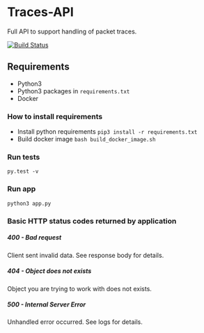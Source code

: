 # Traces-API

Full API to support handling of packet traces. 

[![Build Status](https://travis-ci.org/Trace-Share/Trace-API.svg?branch=master)](https://travis-ci.org/Trace-Share/Trace-API)


## Requirements
* Python3
* Python3 packages in `requirements.txt`
* Docker

### How to install requirements
* Install python requirements `pip3 install -r requirements.txt`
* Build docker image `bash build_docker_image.sh`

### Run tests
```
py.test -v
```

### Run app
```
python3 app.py
```

### Basic HTTP status codes returned by application

##### 400 - Bad request
Client sent invalid data. See response body for details.

##### 404 - Object does not exists
Object you are trying to work with does not exists.

##### 500 - Internal Server Error
Unhandled error occurred. See logs for details.
